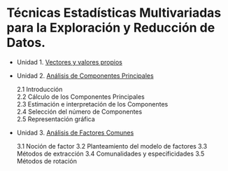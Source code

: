 # Técnicas Estadísticas Multivariadas para la Exploración y Reducción de Datos.
- Unidad 1. [Vectores y valores propios](Unidad1/Unidad1.md)

- Unidad 2. [Análisis de Componentes Principales](Unidad2/Unidad2.md)

  2.1  Introducción  
  2.2  Cálculo de los Componentes Principales  
  2.3  Estimación e interpretación de los Componentes  
  2.4  Selección del número de Componentes  
  2.5  Representación gráfica
  
- Unidad 3. [Análisis de Factores Comunes](Unidad3/Unidad3.md)

  3.1  Noción de factor
  3.2  Planteamiento del modelo de factores
  3.3  Métodos de extracción
  3.4  Comunalidades y especificidades
  3.5  Métodos de rotación
